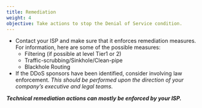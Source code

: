 ```yaml
---
title: Remediation
weight: 4
objective: Take actions to stop the Denial of Service condition.
---
```

- Contact your ISP and make sure that it enforces remediation measures. For information, here are some of the possible measures:
  - Filtering (if possible at level Tier1 or 2)
  - Traffic-scrubbing/Sinkhole/Clean-pipe
  - Blackhole Routing
- If the DDoS sponsors have been identified, consider involving law enforcement. *This should be performed upon the direction of your company’s executive and legal teams.*

***Technical remediation actions can mostly be enforced by your ISP.***
